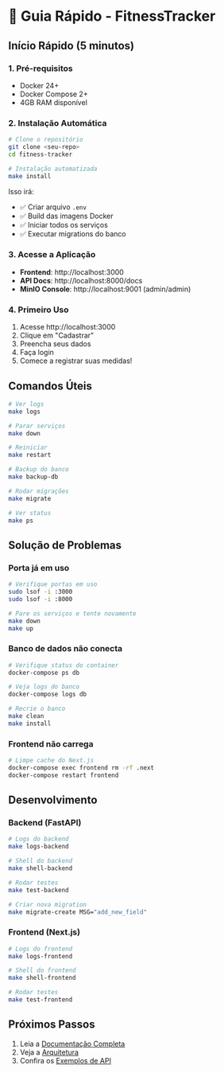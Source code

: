 # 🚀 Guia Rápido - FitnessTracker

## Início Rápido (5 minutos)

### 1. Pré-requisitos
- Docker 24+
- Docker Compose 2+
- 4GB RAM disponível

### 2. Instalação Automática

```bash
# Clone o repositório
git clone <seu-repo>
cd fitness-tracker

# Instalação automatizada
make install
```

Isso irá:
- ✅ Criar arquivo `.env`
- ✅ Build das imagens Docker
- ✅ Iniciar todos os serviços
- ✅ Executar migrations do banco

### 3. Acesse a Aplicação

- **Frontend**: http://localhost:3000
- **API Docs**: http://localhost:8000/docs
- **MinIO Console**: http://localhost:9001 (admin/admin)

### 4. Primeiro Uso

1. Acesse http://localhost:3000
2. Clique em "Cadastrar"
3. Preencha seus dados
4. Faça login
5. Comece a registrar suas medidas!

## Comandos Úteis

```bash
# Ver logs
make logs

# Parar serviços
make down

# Reiniciar
make restart

# Backup do banco
make backup-db

# Rodar migrações
make migrate

# Ver status
make ps
```

## Solução de Problemas

### Porta já em uso
```bash
# Verifique portas em uso
sudo lsof -i :3000
sudo lsof -i :8000

# Pare os serviços e tente novamente
make down
make up
```

### Banco de dados não conecta
```bash
# Verifique status do container
docker-compose ps db

# Veja logs do banco
docker-compose logs db

# Recrie o banco
make clean
make install
```

### Frontend não carrega
```bash
# Limpe cache do Next.js
docker-compose exec frontend rm -rf .next
docker-compose restart frontend
```

## Desenvolvimento

### Backend (FastAPI)
```bash
# Logs do backend
make logs-backend

# Shell do backend
make shell-backend

# Rodar testes
make test-backend

# Criar nova migration
make migrate-create MSG="add_new_field"
```

### Frontend (Next.js)
```bash
# Logs do frontend
make logs-frontend

# Shell do frontend
make shell-frontend

# Rodar testes
make test-frontend
```

## Próximos Passos

1. Leia a [Documentação Completa](../README.md)
2. Veja a [Arquitetura](./architecture/ARCHITECTURE.md)
3. Confira os [Exemplos de API](./api/EXAMPLES.md)
